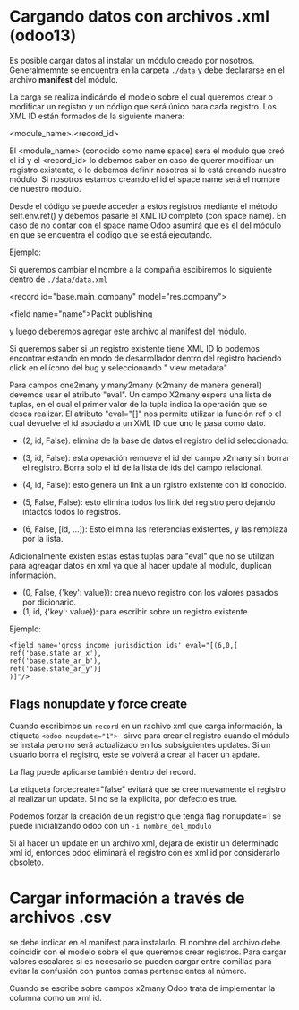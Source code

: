 # Cargando datos con archivos .xml (odoo13)

Es posible cargar datos al instalar un módulo creado por nosotros. Generalmemnte se encuentra en la carpeta ``./data`` y debe declararse en el archivo __manifest__ del módulo.

La carga se realiza indicándo el modelo sobre el cual queremos crear o modificar un registro y un código que será único para cada registro. 
Los XML ID están formados de la siguiente manera:

&lt;module_name>.&lt;record_id>

El <module_name> (conocido como name space) será el modulo que creó el id y el <record_id> lo debemos saber en caso de querer modificar un registro existente, o lo debemos definir nosotros si lo está creando nuestro módulo. Si nosotros estamos creando el id el space name será el nombre de nuestro modulo.

Desde el código se puede acceder a estos registros mediante el método self.env.ref() y debemos pasarle el XML ID completo (con space name). En caso de no contar con el space name Odoo asumirá que es el del módulo en que se encuentra el codigo que se está ejecutando.

Ejemplo:



Si queremos cambiar el nombre a la compañia escibiremos lo siguiente dentro de ``./data/data.xml`` 

&lt;record id="base.main_company" model="res.company">

&lt;field name="name">Packt publishing</field>

</record> 


y luego deberemos agregar este archivo al manifest del módulo.

Si queremos saber si un registro existente tiene XML ID lo podemos encontrar estando en modo de desarrollador dentro del registro haciendo click en el ícono del bug y seleccionando " view metadata"

Para campos one2many y many2many (x2many de manera general) devemos usar el atributo "eval". Un campo X2many espera una lista de tuplas, en el cual el primer valor de la tupla indica la operación que se desea realizar. El atributo "eval="[]" nos permite utilizar la función ref o el cual devuelve el id asociado a un XML ID que uno le pasa como dato.

- (2, id, False): elimina  de la base de datos el registro del id seleccionado.

- (3, id, False): esta operación remueve el id del campo x2many sin borrar el registro. Borra solo el id de la lista de ids del campo relacional.

- (4, id, False): esto genera un link a un rgistro existente con id conocido.

- (5, False, False): esto elimina todos los link del registro pero dejando intactos todos lo registros.

- (6, False, [id, ...]): Esto elimina las referencias existentes, y las remplaza por la lista.

Adicionalmente existen estas estas tuplas para "eval" que no se utilizan para agreagar datos en xml ya que al hacer update al módulo, duplican información.

- (0, False, {'key': value}): crea nuevo registro con los valores pasados por dicionario.
- (1, id, {'key': value}): para escribir sobre un registro existente.



Ejemplo:

    <field name='gross_income_jurisdiction_ids' eval="[(6,0,[
    ref('base.state_ar_x'),
    ref('base.state_ar_b'),
    ref('base.state_ar_y')]
    )]"/> 
                                                    
## Flags nonupdate y force create

Cuando escribimos un ``record`` en un rachivo xml que carga información, la etiqueta ``<odoo noupdate="1"> `` sirve para crear el registro cuando el módulo se instala pero no será actualizado en los subsiguientes updates. Si un usuario borra el registro, este se volverá a crear al hacer un apdate.

La flag puede aplicarse también dentro del record.

La etiqueta forcecreate="false" evitará que se cree nuevamente el registro al realizar un update. Si no se la explicita, por defecto es true.

Podemos forzar la creación de un registro que tenga flag nonupdate=1 se puede inicializando odoo con un ``-i nombre_del_modulo``

Si al hacer un update en un archivo xml, dejara de existir un determinado xml id, entonces odoo eliminará el registro con es xml id por considerarlo obsoleto.

# Cargar información a través de archivos .csv

se debe indicar en el manifest para instalarlo. El nombre del archivo debe coincidir con el modelo sobre el que queremos crear registros. Para cargar valores escalares si es necesario se pueden cargar entre comillas para evitar la confusión con puntos  comas pertenecientes al número.

Cuando se escribe sobre campos x2many Odoo trata de implementar la columna como un xml id.